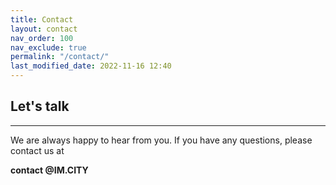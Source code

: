 ```yaml
---
title: Contact
layout: contact
nav_order: 100
nav_exclude: true
permalink: "/contact/"
last_modified_date: 2022-11-16 12:40
---
```


## Let's talk

----------------

We are always happy to hear from you. If you have any questions, please contact us at 

**contact @IM.CITY**